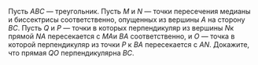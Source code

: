 Пусть $ABC$ — треугольник. Пусть $M$ и $N$ —  точки пересечения медианы и биссектрисы соответственно, опущенных из вершины $A$ на сторону $BC$. Пусть $Q$ и $P$ — точки в которых перпендикуляр из вершины $N$к прямой $NA$ пересекается с $MA$и $BA$ соответственно,  и $O$ — точка в которой перпендикуляр из точки $P$ к $BA$ пересекается с $AN$. Докажите, что прямая $QO$ перпендикулярна $BC$.